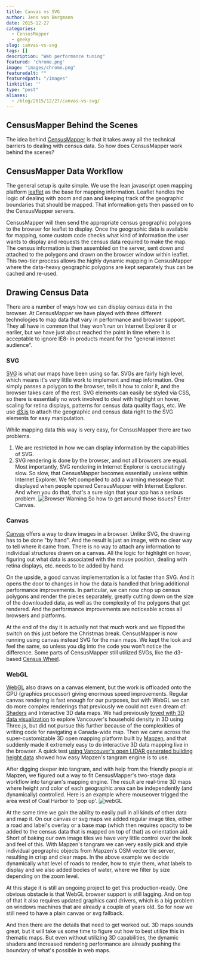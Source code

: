 ```yaml
---
title: Canvas vs SVG
author: Jens von Bergmann
date: 2015-12-27
categories:
  - CensusMapper
  - geeky
slug: canvas-vs-svg
tags: []
description: "Web performance tuning"
featured: 'chrome.png'
image: "images/chrome.png"
featuredalt: ""
featuredpath: "/images"
linktitle: ''
type: "post"
aliases:
  - /blog/2015/12/27/canvas-vs-svg/
---
```





## CensusMapper Behind the Scenes
The idea behind [CensusMapper](https://censusmapper.ca) is that it takes away all the technical barriers to dealing with census data. So how does
CensusMapper work behind the scenes?

## CensusMapper Data Workflow
<!-- more -->
The general setup is quite simple. We use the lean javascript open mapping platform [leaflet](http://leafletjs.com)
as the base for mapping information. Leaflet handles the logic of dealing with zoom and pan and keeping track of the
geographic boundaries that should be mapped. That information gets then passed on to the CensusMapper servers.

CensusMapper will then send the appropriate census geographic polygons to the browser for leaflet to display. Once the
geographic data is available for mapping, some custom code checks what kind of information the user wants to display and
requests the census data required to make the map. The census information is then assembled on the server, sent down
and attached to the polygons and drawn
on the browser window within leaflet. This two-tier process allows the highly dynamic mapping in CensusMapper where the
data-heavy geographic polygons are kept separately thus can be cached and re-used.

## Drawing Census Data
There are a number of ways how we can display census data in the browser. At CensusMapper we have played with three
different technologies to map data that vary in performance and browser support. They all have in common that they
won't run on Internet Explorer 8 or earlier, but we have just about reached the point in time where it is acceptable to
ignore IE8- in products meant for the "general internet audience".

### SVG
[SVG](https://en.wikipedia.org/wiki/Scalable_Vector_Graphics) is what our maps have been using so far. SVGs are fairly high level, which means it's very little work 
to implement and map information. One simply passes a polygon to the browser, tells it how to color it, and the browser
takes care of the rest. SVG elements can easily be styled via CSS, so there is essentially no work involved to deal with
highlight on hover, scaling for retina displays, patterns for census data quality flags, etc. We use
[d3.js](https://github.com/mbostock/d3) to attach the geographic and census data right to the SVG elements for easy
manipulation.

While mapping data this way is very easy, for CensusMapper there are two problems. 

1. We are restricted in how we can display information by the capabilities of SVG. 
2. SVG rendering is done by the browser, and not all browsers are equal. Most importantly, SVG rendering in Internet
Explorer is excruciatingly slow. So slow, that CensusMapper becomes essentially useless within Internet Explorer. We
felt compelled to add a warning messeage that displayed when people opened CensusMapper with Internet Explorer. And
when you do that, that's a sure sign that your app has a serious problem.
![Browser Warning](images/chrome.png)
So how to get around those issues? Enter Canvas.  


### Canvas
[Canvas](https://en.wikipedia.org/wiki/Canvas_element) offers a way to draw images in a browser. Unlike SVG, the drawing has to be done "by hand". And the result is just
an image, with no clear way to tell where it came from. There is no way to attach any information to individual
structures drawn on a canvas. All the logic for highlight on hover, figuring out what data is associated with the mouse
position, dealing with retina displays, etc. needs to be added by hand.

On the upside, a good canvas implementation is a lot faster than SVG. And it opens the door to changes in how the data
is handled that bring additional performance improvements. In particular, we can now chop up census polygons and render
the pieces separately, greatly cutting down on the size of the downloaded data, as well as the complexity of the
polygons that get rendered. And the performance improvements are noticeable across all browsers and platforms.

At the end of the day it is actually not that much work and we flipped the switch on this just before the Christmas
break. CensusMapper is now running using canvas instead SVG for
the main maps. We
kept the look and feel the same, so unless you dig into the code you won't notice the difference.
Some parts of CensusMapper still utilized SVGs, like the d3-based
[Census Wheel](http://doodles.mountainmath.ca/blog/2015/10/24/census-drilldown/).
  
### WebGL
[WebGL](https://en.wikipedia.org/wiki/WebGL) also draws on a canvas element, but the work is offloaded onto the GPU (graphics processor) giving enormous
speed improvements. Regular canvas rendering is fast enough for our purposes, but with WebGL we can do more complex
renderings that previously we could not even dream of: [Shaders](https://en.wikipedia.org/wiki/OpenGL_Shading_Language)
and Interactive 3D data maps. We had previously
[toyed with 3D data visualization](https://mountainmath.ca/census3) to explore Vancouver's household density in 3D using Three.js,
but did not pursue this further because of the complexities of writing code for navigating a Canada-wide map. Then we came 
across the super-customizable 3D open mapping platform built by [Mapzen](https://mapzen.com/projects/tangram/), and that
suddenly made it extremely easy to do interactive 3D data mapping live in the browser. A quick test 
[using Vancouver's open LIDAR generated building height data](https://mountainmath.ca/vancouver_lidar/map) showed how easy Mapzen's
tangram engine is to use.
 
After digging deeper into tangram, and with help from the friendly people at Mapzen, we figured out a way to fit
CensusMapper's two-stage data workflow into tangram's mapping engine. The result are real-time 3D maps where height
and color of each geographic area can be independently (and dynamically) controlled. Here is an example where mouseover
trigged the area west of Coal Harbor to 'pop up'.
![webGL](images/webGL.jpg)

At the same time we gain the ability to easily pull in all kinds of other data and map it. On our canvas or svg maps we
added regular image tiles, either a road and label's overlay or a base map (which then requires opacity to be added to
the census data that is mapped on top of that) as orientation aid. Short of baking our own image tiles we have very
little control over the look and feel of this. With Mapzen's tangram we can very easily pick and style individual
geographic objects from Mapzen's OSM vector tile server, resulting in crisp and clear maps. In the above example we
decide dynamically what level of roads to render, how to style them, what labels to display and we also added bodies of
water, where we filter by size depending on the zoom level. 

At this stage it is still an ongoing project to get this production-ready. One obvious obstacle is that WebGL browser
support is still lagging. And on top of that it also requires updated graphics card drivers, which is a big problem on
windows machines that are already a couple of years old. So for now we still need to have a plain canvas or svg fallback.

And then there are the details that need to get worked out. 3D maps sounds great, but it will take us some time to figure
out how to best utilize this in thematic maps. But even without utilizing 3D capabilities, the dynamic shaders and increased
rendering performance are already pushing the boundary of what's possible in web maps. 
